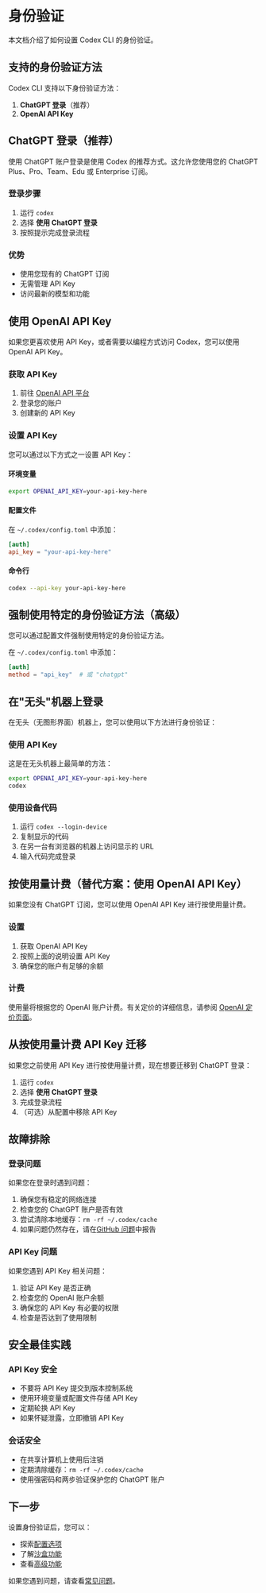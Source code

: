 # 身份验证

本文档介绍了如何设置 Codex CLI 的身份验证。

## 支持的身份验证方法

Codex CLI 支持以下身份验证方法：

1. **ChatGPT 登录**（推荐）
2. **OpenAI API Key**

## ChatGPT 登录（推荐）

使用 ChatGPT 账户登录是使用 Codex 的推荐方式。这允许您使用您的 ChatGPT Plus、Pro、Team、Edu 或 Enterprise 订阅。

### 登录步骤

1. 运行 `codex`
2. 选择 **使用 ChatGPT 登录**
3. 按照提示完成登录流程

### 优势

- 使用您现有的 ChatGPT 订阅
- 无需管理 API Key
- 访问最新的模型和功能

## 使用 OpenAI API Key

如果您更喜欢使用 API Key，或者需要以编程方式访问 Codex，您可以使用 OpenAI API Key。

### 获取 API Key

1. 前往 [OpenAI API 平台](https://platform.openai.com/api-keys)
2. 登录您的账户
3. 创建新的 API Key

### 设置 API Key

您可以通过以下方式之一设置 API Key：

#### 环境变量

```bash
export OPENAI_API_KEY=your-api-key-here
```

#### 配置文件

在 `~/.codex/config.toml` 中添加：

```toml
[auth]
api_key = "your-api-key-here"
```

#### 命令行

```bash
codex --api-key your-api-key-here
```

## 强制使用特定的身份验证方法（高级）

您可以通过配置文件强制使用特定的身份验证方法。

在 `~/.codex/config.toml` 中添加：

```toml
[auth]
method = "api_key"  # 或 "chatgpt"
```

## 在"无头"机器上登录

在无头（无图形界面）机器上，您可以使用以下方法进行身份验证：

### 使用 API Key

这是在无头机器上最简单的方法：

```bash
export OPENAI_API_KEY=your-api-key-here
codex
```

### 使用设备代码

1. 运行 `codex --login-device`
2. 复制显示的代码
3. 在另一台有浏览器的机器上访问显示的 URL
4. 输入代码完成登录

## 按使用量计费（替代方案：使用 OpenAI API Key）

如果您没有 ChatGPT 订阅，您可以使用 OpenAI API Key 进行按使用量计费。

### 设置

1. 获取 OpenAI API Key
2. 按照上面的说明设置 API Key
3. 确保您的账户有足够的余额

### 计费

使用量将根据您的 OpenAI 账户计费。有关定价的详细信息，请参阅 [OpenAI 定价页面](https://openai.com/pricing)。

## 从按使用量计费 API Key 迁移

如果您之前使用 API Key 进行按使用量计费，现在想要迁移到 ChatGPT 登录：

1. 运行 `codex`
2. 选择 **使用 ChatGPT 登录**
3. 完成登录流程
4. （可选）从配置中移除 API Key

## 故障排除

### 登录问题

如果您在登录时遇到问题：

1. 确保您有稳定的网络连接
2. 检查您的 ChatGPT 账户是否有效
3. 尝试清除本地缓存：`rm -rf ~/.codex/cache`
4. 如果问题仍然存在，请在[GitHub 问题](https://github.com/migrant620/codexCN/issues)中报告

### API Key 问题

如果您遇到 API Key 相关问题：

1. 验证 API Key 是否正确
2. 检查您的 OpenAI 账户余额
3. 确保您的 API Key 有必要的权限
4. 检查是否达到了使用限制

## 安全最佳实践

### API Key 安全

- 不要将 API Key 提交到版本控制系统
- 使用环境变量或配置文件存储 API Key
- 定期轮换 API Key
- 如果怀疑泄露，立即撤销 API Key

### 会话安全

- 在共享计算机上使用后注销
- 定期清除缓存：`rm -rf ~/.codex/cache`
- 使用强密码和两步验证保护您的 ChatGPT 账户

## 下一步

设置身份验证后，您可以：

- 探索[配置选项](./config.md)
- 了解[沙盒功能](./sandbox.md)
- 查看[高级功能](./advanced.md)

如果您遇到问题，请查看[常见问题](./faq.md)。